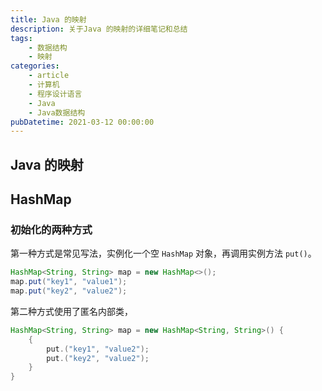 ```yaml
---
title: Java 的映射
description: 关于Java 的映射的详细笔记和总结
tags:
    - 数据结构
    - 映射
categories:
    - article
    - 计算机
    - 程序设计语言
    - Java
    - Java数据结构
pubDatetime: 2021-03-12 00:00:00
---
```


<style>
.center {
width: auto;
display: table;
margin - left: auto;
margin - right: auto;
}
// 图片居中
img {
position: relative;
left: 50%;
transform: translateX(-50%);
}
</style>

## Java 的映射

## HashMap

### 初始化的两种方式

第一种方式是常见写法，实例化一个空 `HashMap` 对象，再调用实例方法 `put()`。

```java
HashMap<String, String> map = new HashMap<>();
map.put("key1", "value1");
map.put("key2", "value2");
```

第二种方式使用了匿名内部类，

```java
HashMap<String, String> map = new HashMap<String, String>() {
    {
        put.("key1", "value2");
        put.("key2", "value2");
    }
}
```

